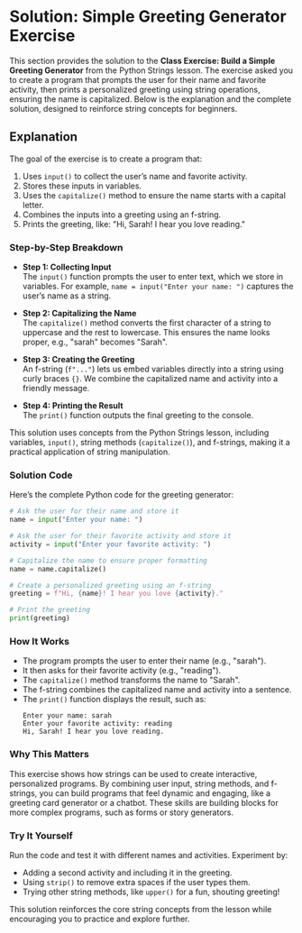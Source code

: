 # Solution: Simple Greeting Generator Exercise

This section provides the solution to the **Class Exercise: Build a Simple Greeting Generator** from the Python Strings lesson. The exercise asked you to create a program that prompts the user for their name and favorite activity, then prints a personalized greeting using string operations, ensuring the name is capitalized. Below is the explanation and the complete solution, designed to reinforce string concepts for beginners.

## Explanation

The goal of the exercise is to create a program that:
1. Uses `input()` to collect the user’s name and favorite activity.
2. Stores these inputs in variables.
3. Uses the `capitalize()` method to ensure the name starts with a capital letter.
4. Combines the inputs into a greeting using an f-string.
5. Prints the greeting, like: "Hi, Sarah! I hear you love reading."

### Step-by-Step Breakdown
- **Step 1: Collecting Input**  
  The `input()` function prompts the user to enter text, which we store in variables. For example, `name = input("Enter your name: ")` captures the user’s name as a string.

- **Step 2: Capitalizing the Name**  
  The `capitalize()` method converts the first character of a string to uppercase and the rest to lowercase. This ensures the name looks proper, e.g., "sarah" becomes "Sarah".

- **Step 3: Creating the Greeting**  
  An f-string (`f"..."`) lets us embed variables directly into a string using curly braces `{}`. We combine the capitalized name and activity into a friendly message.

- **Step 4: Printing the Result**  
  The `print()` function outputs the final greeting to the console.

This solution uses concepts from the Python Strings lesson, including variables, `input()`, string methods (`capitalize()`), and f-strings, making it a practical application of string manipulation.

### Solution Code
Here’s the complete Python code for the greeting generator:

```python
# Ask the user for their name and store it
name = input("Enter your name: ")

# Ask the user for their favorite activity and store it
activity = input("Enter your favorite activity: ")

# Capitalize the name to ensure proper formatting
name = name.capitalize()

# Create a personalized greeting using an f-string
greeting = f"Hi, {name}! I hear you love {activity}."

# Print the greeting
print(greeting)
```

### How It Works
- The program prompts the user to enter their name (e.g., "sarah").
- It then asks for their favorite activity (e.g., "reading").
- The `capitalize()` method transforms the name to "Sarah".
- The f-string combines the capitalized name and activity into a sentence.
- The `print()` function displays the result, such as:  
  ```
  Enter your name: sarah
  Enter your favorite activity: reading
  Hi, Sarah! I hear you love reading.
  ```

### Why This Matters
This exercise shows how strings can be used to create interactive, personalized programs. By combining user input, string methods, and f-strings, you can build programs that feel dynamic and engaging, like a greeting card generator or a chatbot. These skills are building blocks for more complex programs, such as forms or story generators.

### Try It Yourself
Run the code and test it with different names and activities. Experiment by:
- Adding a second activity and including it in the greeting.
- Using `strip()` to remove extra spaces if the user types them.
- Trying other string methods, like `upper()` for a fun, shouting greeting!

This solution reinforces the core string concepts from the lesson while encouraging you to practice and explore further.